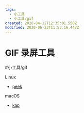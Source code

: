 ```yaml
---
tags:
  - 小工具
  - 小工具/gif
created: 2020-04-12T12:35:01.550Z
modified: 2020-06-23T11:53:16.447Z
---
```


# GIF 录屏工具

#小工具/gif

Linux

- [peek](https://github.com/phw/peek)

macOS

- [kap](https://getkap.co/)
